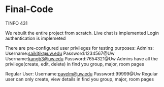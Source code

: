 # Final-Code
TINFO 431

We rebuilt the entire project from scratch.
Live chat is implemented
Login authentication is implemeted 


There are pre-configured user privileges for testing purposes:
Admins:
Username:saikitjk@uw.edu
Password:1234567@Uw
Username:kangb3@uw.edu
Password:7654321@Uw
Admins have all the privilege(create, edit, delete) in find you group, major, room pages

Regular User:
Username:pavelm@uw.edu
Password:99999@Uw
Regular user can only create, view details in find you group, major, room pages

 
